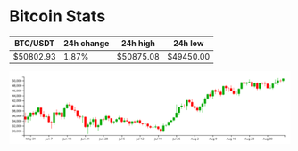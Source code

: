 # Bitcoin Stats

BTC/USDT|24h change|24h high|24h low|
|---|---|---|---|
|$50802.93|1.87%|$50875.08|$49450.00|

<img src="./chart.svg">
